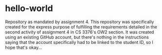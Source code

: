# hello-world
Repository as mandated by assignment 4.
This repository was specifically created for the express purpose of fulfilling the requirements detailed in the second activity of assignment 4 in CS 3376's OW2 section. It was created using an existing GitHub account, but there's nothing in the instructions saying that the account specifically had to be linked to the student ID, so I hope that's okay...
